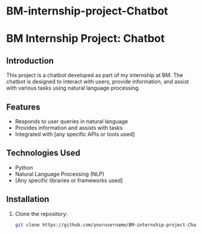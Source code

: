 # BM-internship-project-Chatbot 

# BM Internship Project: Chatbot

## Introduction
This project is a chatbot developed as part of my internship at BM. The chatbot is designed to interact with users, provide information, and assist with various tasks using natural language processing.

## Features
- Responds to user queries in natural language
- Provides information and assists with tasks
- Integrated with [any specific APIs or tools used]

## Technologies Used
- Python
- Natural Language Processing (NLP)
- [Any specific libraries or frameworks used]

## Installation
1. Clone the repository:
   ```bash
   git clone https://github.com/yourusername/BM-internship-project-Chatbot.git
